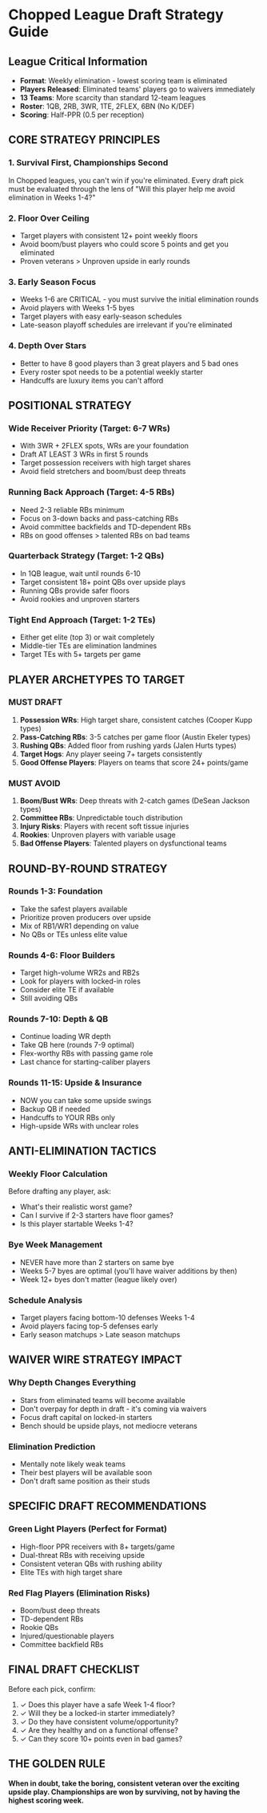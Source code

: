 # Chopped League Draft Strategy Guide

## League Critical Information
- **Format**: Weekly elimination - lowest scoring team is eliminated
- **Players Released**: Eliminated teams' players go to waivers immediately
- **13 Teams**: More scarcity than standard 12-team leagues
- **Roster**: 1QB, 2RB, 3WR, 1TE, 2FLEX, 6BN (No K/DEF)
- **Scoring**: Half-PPR (0.5 per reception)

## CORE STRATEGY PRINCIPLES

### 1. Survival First, Championships Second
In Chopped leagues, you can't win if you're eliminated. Every draft pick must be evaluated through the lens of "Will this player help me avoid elimination in Weeks 1-4?"

### 2. Floor Over Ceiling
- Target players with consistent 12+ point weekly floors
- Avoid boom/bust players who could score 5 points and get you eliminated
- Proven veterans > Unproven upside in early rounds

### 3. Early Season Focus
- Weeks 1-6 are CRITICAL - you must survive the initial elimination rounds
- Avoid players with Weeks 1-5 byes
- Target players with easy early-season schedules
- Late-season playoff schedules are irrelevant if you're eliminated

### 4. Depth Over Stars
- Better to have 8 good players than 3 great players and 5 bad ones
- Every roster spot needs to be a potential weekly starter
- Handcuffs are luxury items you can't afford

## POSITIONAL STRATEGY

### Wide Receiver Priority (Target: 6-7 WRs)
- With 3WR + 2FLEX spots, WRs are your foundation
- Draft AT LEAST 3 WRs in first 5 rounds
- Target possession receivers with high target shares
- Avoid field stretchers and boom/bust deep threats

### Running Back Approach (Target: 4-5 RBs)
- Need 2-3 reliable RBs minimum
- Focus on 3-down backs and pass-catching RBs
- Avoid committee backfields and TD-dependent RBs
- RBs on good offenses > talented RBs on bad teams

### Quarterback Strategy (Target: 1-2 QBs)
- In 1QB league, wait until rounds 6-10
- Target consistent 18+ point QBs over upside plays
- Running QBs provide safer floors
- Avoid rookies and unproven starters

### Tight End Approach (Target: 1-2 TEs)
- Either get elite (top 3) or wait completely
- Middle-tier TEs are elimination landmines
- Target TEs with 5+ targets per game

## PLAYER ARCHETYPES TO TARGET

### MUST DRAFT
1. **Possession WRs**: High target share, consistent catches (Cooper Kupp types)
2. **Pass-Catching RBs**: 3-5 catches per game floor (Austin Ekeler types)
3. **Rushing QBs**: Added floor from rushing yards (Jalen Hurts types)
4. **Target Hogs**: Any player seeing 7+ targets consistently
5. **Good Offense Players**: Players on teams that score 24+ points/game

### MUST AVOID
1. **Boom/Bust WRs**: Deep threats with 2-catch games (DeSean Jackson types)
2. **Committee RBs**: Unpredictable touch distribution
3. **Injury Risks**: Players with recent soft tissue injuries
4. **Rookies**: Unproven players with variable usage
5. **Bad Offense Players**: Talented players on dysfunctional teams

## ROUND-BY-ROUND STRATEGY

### Rounds 1-3: Foundation
- Take the safest players available
- Prioritize proven producers over upside
- Mix of RB1/WR1 depending on value
- No QBs or TEs unless elite value

### Rounds 4-6: Floor Builders
- Target high-volume WR2s and RB2s
- Look for players with locked-in roles
- Consider elite TE if available
- Still avoiding QBs

### Rounds 7-10: Depth & QB
- Continue loading WR depth
- Take QB here (rounds 7-9 optimal)
- Flex-worthy RBs with passing game role
- Last chance for starting-caliber players

### Rounds 11-15: Upside & Insurance
- NOW you can take some upside swings
- Backup QB if needed
- Handcuffs to YOUR RBs only
- High-upside WRs with unclear roles

## ANTI-ELIMINATION TACTICS

### Weekly Floor Calculation
Before drafting any player, ask:
- What's their realistic worst game?
- Can I survive if 2-3 starters have floor games?
- Is this player startable Weeks 1-4?

### Bye Week Management
- NEVER have more than 2 starters on same bye
- Weeks 5-7 byes are optimal (you'll have waiver additions by then)
- Week 12+ byes don't matter (league likely over)

### Schedule Analysis
- Target players facing bottom-10 defenses Weeks 1-4
- Avoid players facing top-5 defenses early
- Early season matchups > Late season matchups

## WAIVER WIRE STRATEGY IMPACT

### Why Depth Changes Everything
- Stars from eliminated teams will become available
- Don't overpay for depth in draft - it's coming via waivers
- Focus draft capital on locked-in starters
- Bench should be upside plays, not mediocre veterans

### Elimination Prediction
- Mentally note likely weak teams
- Their best players will be available soon
- Don't draft same position as their studs

## SPECIFIC DRAFT RECOMMENDATIONS

### Green Light Players (Perfect for Format)
- High-floor PPR receivers with 8+ targets/game
- Dual-threat RBs with receiving upside
- Consistent veteran QBs with rushing ability
- Elite TEs with high target share

### Red Flag Players (Elimination Risks)
- Boom/bust deep threats
- TD-dependent RBs
- Rookie QBs
- Injured/questionable players
- Committee backfield RBs

## FINAL DRAFT CHECKLIST
Before each pick, confirm:
1. ✓ Does this player have a safe Week 1-4 floor?
2. ✓ Will they be a locked-in starter immediately?
3. ✓ Do they have consistent volume/opportunity?
4. ✓ Are they healthy and on a functional offense?
5. ✓ Can they score 10+ points even in bad games?

## THE GOLDEN RULE
**When in doubt, take the boring, consistent veteran over the exciting upside play. Championships are won by surviving, not by having the highest scoring week.**
